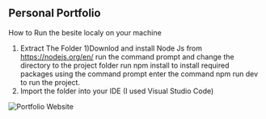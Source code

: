 ## Personal Portfolio
How to Run the besite localy on your machine
1) Extract The Folder
1)Downlod and install Node Js from https://nodejs.org/en/
run the command prompt and change the directory to the project folder
run  npm install to install required packages using the command prompt 
enter the command npm run dev to run the project. 
2) Import the folder into your IDE (I used Visual Studio Code)

![Portfolio Website](https://i.ibb.co/WgPMpts/image.png) 